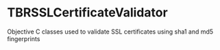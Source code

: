 TBRSSLCertificateValidator
==========================

Objective C classes used to validate SSL certificates using sha1 and md5 fingerprints
